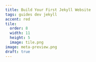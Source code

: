 ```yaml
---
title: Build Your First Jekyll Website
tags: guides dev jekyll
accent: red
tile:
  order: 8
  width: 11
  height: 5
  image: tile.png
image: meta-preview.png
draft: true
---
```


